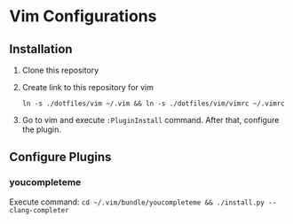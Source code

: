 Vim Configurations
=============================================================================

## Installation

1. Clone this repository
2. Create link to this repository for vim

    `ln -s ./dotfiles/vim ~/.vim && ln -s ./dotfiles/vim/vimrc ~/.vimrc`

3. Go to vim and execute `:PluginInstall` command. After that, configure
   the plugin.



## Configure Plugins

### youcompleteme
Execute command: `cd ~/.vim/bundle/youcompleteme && ./install.py --clang-completer`
